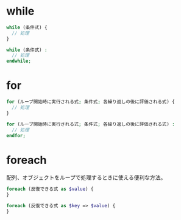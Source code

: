 # while
``` php
while (条件式) {
  // 処理
}

while (条件式) :
  // 処理
endwhile;
```

# for
``` php
for (ループ開始時に実行される式; 条件式; 各繰り返しの後に評価される式) {
  // 処理
}

for (ループ開始時に実行される式; 条件式; 各繰り返しの後に評価される式) :
  // 処理
endfor;
```

# foreach
配列、オブジェクトをループで処理するときに使える便利な方法。
``` php
foreach (反復できる式 as $value) {
}

foreach (反復できる式 as $key => $value) {
}
```
